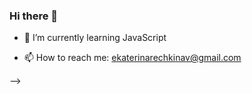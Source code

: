 ### Hi there 👋


- 🌱 I’m currently learning JavaScript

- 📫 How to reach me: ekaterinarechkinav@gmail.com

-->
